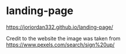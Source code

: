 # landing-page

https://joriordan332.github.io/landing-page/

Credit to the website the image was taken from https://www.pexels.com/search/sign%20up/
